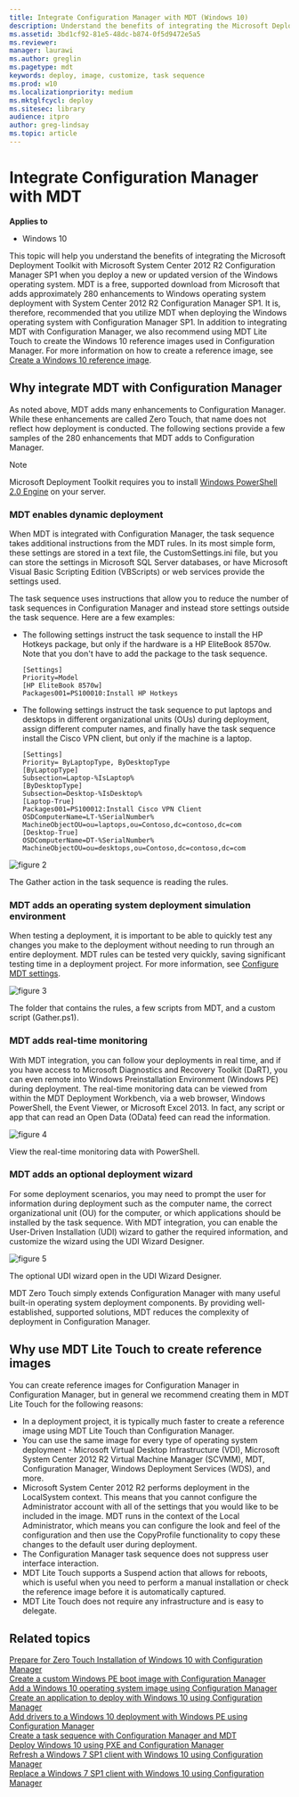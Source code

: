 ```yaml
---
title: Integrate Configuration Manager with MDT (Windows 10)
description: Understand the benefits of integrating the Microsoft Deployment Toolkit with Microsoft System Center 2012 R2 Configuration Manager SP1 when you deploy Windows.
ms.assetid: 3bd1cf92-81e5-48dc-b874-0f5d9472e5a5
ms.reviewer: 
manager: laurawi
ms.author: greglin
ms.pagetype: mdt
keywords: deploy, image, customize, task sequence
ms.prod: w10
ms.localizationpriority: medium
ms.mktglfcycl: deploy
ms.sitesec: library
audience: itpro
author: greg-lindsay
ms.topic: article
---
```


# Integrate Configuration Manager with MDT

**Applies to**
-   Windows 10

This topic will help you understand the benefits of integrating the Microsoft Deployment Toolkit with Microsoft System Center 2012 R2 Configuration Manager SP1 when you deploy a new or updated version of the Windows operating system.
MDT is a free, supported download from Microsoft that adds approximately 280 enhancements to Windows operating system deployment with System Center 2012 R2 Configuration Manager SP1. It is, therefore, recommended that you utilize MDT when deploying the Windows operating system with Configuration Manager SP1. In addition to integrating MDT with Configuration Manager, we also recommend using MDT Lite Touch to create the Windows 10 reference images used in Configuration Manager. For more information on how to create a reference image, see [Create a Windows 10 reference image](../deploy-windows-mdt/create-a-windows-10-reference-image.md).

## Why integrate MDT with Configuration Manager

As noted above, MDT adds many enhancements to Configuration Manager. While these enhancements are called Zero Touch, that name does not reflect how deployment is conducted. The following sections provide a few samples of the 280 enhancements that MDT adds to Configuration Manager.

> [!Note] 
> Microsoft Deployment Toolkit requires you to install [Windows PowerShell 2.0 Engine](https://docs.microsoft.com/powershell/scripting/install/installing-the-windows-powershell-2.0-engine) on your server.

### MDT enables dynamic deployment

When MDT is integrated with Configuration Manager, the task sequence takes additional instructions from the MDT rules. In its most simple form, these settings are stored in a text file, the CustomSettings.ini file, but you can store the settings in Microsoft SQL Server databases, or have Microsoft Visual Basic Scripting Edition (VBScripts) or web services provide the settings used.

The task sequence uses instructions that allow you to reduce the number of task sequences in Configuration Manager and instead store settings outside the task sequence. Here are a few examples:
-   The following settings instruct the task sequence to install the HP Hotkeys package, but only if the hardware is a HP EliteBook 8570w. Note that you don't have to add the package to the task sequence.

    ``` syntax
    [Settings] 
    Priority=Model
    [HP EliteBook 8570w] 
    Packages001=PS100010:Install HP Hotkeys
    ```
-   The following settings instruct the task sequence to put laptops and desktops in different organizational units (OUs) during deployment, assign different computer names, and finally have the task sequence install the Cisco VPN client, but only if the machine is a laptop.

    ``` syntax
    [Settings]
    Priority= ByLaptopType, ByDesktopType
    [ByLaptopType]
    Subsection=Laptop-%IsLaptop%
    [ByDesktopType]
    Subsection=Desktop-%IsDesktop%
    [Laptop-True]
    Packages001=PS100012:Install Cisco VPN Client
    OSDComputerName=LT-%SerialNumber%
    MachineObjectOU=ou=laptops,ou=Contoso,dc=contoso,dc=com
    [Desktop-True]
    OSDComputerName=DT-%SerialNumber%
    MachineObjectOU=ou=desktops,ou=Contoso,dc=contoso,dc=com
    ```

![figure 2](../images/fig2-gather.png)

The Gather action in the task sequence is reading the rules.

### MDT adds an operating system deployment simulation environment

When testing a deployment, it is important to be able to quickly test any changes you make to the deployment without needing to run through an entire deployment. MDT rules can be tested very quickly, saving significant testing time in a deployment project. For more information, see [Configure MDT settings](configure-mdt-settings.md).

![figure 3](../images/mdt-06-fig03.png)

The folder that contains the rules, a few scripts from MDT, and a custom script (Gather.ps1).

### MDT adds real-time monitoring

With MDT integration, you can follow your deployments in real time, and if you have access to Microsoft Diagnostics and Recovery Toolkit (DaRT), you can even remote into Windows Preinstallation Environment (Windows PE) during deployment. The real-time monitoring data can be viewed from within the MDT Deployment Workbench, via a web browser, Windows PowerShell, the Event Viewer, or Microsoft Excel 2013. In fact, any script or app that can read an Open Data (OData) feed can read the information.

![figure 4](../images/mdt-06-fig04.png)

View the real-time monitoring data with PowerShell.

### MDT adds an optional deployment wizard

For some deployment scenarios, you may need to prompt the user for information during deployment such as the computer name, the correct organizational unit (OU) for the computer, or which applications should be installed by the task sequence. With MDT integration, you can enable the User-Driven Installation (UDI) wizard to gather the required information, and customize the wizard using the UDI Wizard Designer.

![figure 5](../images/mdt-06-fig05.png)

The optional UDI wizard open in the UDI Wizard Designer.

MDT Zero Touch simply extends Configuration Manager with many useful built-in operating system deployment components. By providing well-established, supported solutions, MDT reduces the complexity of deployment in Configuration Manager.

## Why use MDT Lite Touch to create reference images

You can create reference images for Configuration Manager in Configuration Manager, but in general we recommend creating them in MDT Lite Touch for the following reasons:
-   In a deployment project, it is typically much faster to create a reference image using MDT Lite Touch than Configuration Manager.
-   You can use the same image for every type of operating system deployment - Microsoft Virtual Desktop Infrastructure (VDI), Microsoft System Center 2012 R2 Virtual Machine Manager (SCVMM), MDT, Configuration Manager, Windows Deployment Services (WDS), and more.
-   Microsoft System Center 2012 R2 performs deployment in the LocalSystem context. This means that you cannot configure the Administrator account with all of the settings that you would like to be included in the image. MDT runs in the context of the Local Administrator, which means you can configure the look and feel of the configuration and then use the CopyProfile functionality to copy these changes to the default user during deployment.
-   The Configuration Manager task sequence does not suppress user interface interaction.
-   MDT Lite Touch supports a Suspend action that allows for reboots, which is useful when you need to perform a manual installation or check the reference image before it is automatically captured.
-   MDT Lite Touch does not require any infrastructure and is easy to delegate.

## Related topics

[Prepare for Zero Touch Installation of Windows 10 with Configuration Manager](../deploy-windows-cm/prepare-for-zero-touch-installation-of-windows-10-with-configuration-manager.md)<br>
[Create a custom Windows PE boot image with Configuration Manager](../deploy-windows-cm/create-a-custom-windows-pe-boot-image-with-configuration-manager.md)<br>
[Add a Windows 10 operating system image using Configuration Manager](../deploy-windows-cm/add-a-windows-10-operating-system-image-using-configuration-manager.md)<br>
[Create an application to deploy with Windows 10 using Configuration Manager](../deploy-windows-cm/create-an-application-to-deploy-with-windows-10-using-configuration-manager.md)<br>
[Add drivers to a Windows 10 deployment with Windows PE using Configuration Manager](../deploy-windows-cm/add-drivers-to-a-windows-10-deployment-with-windows-pe-using-configuration-manager.md)<br>
[Create a task sequence with Configuration Manager and MDT](../deploy-windows-mdt/create-a-task-sequence-with-configuration-manager-and-mdt.md)<br>
[Deploy Windows 10 using PXE and Configuration Manager](../deploy-windows-cm/deploy-windows-10-using-pxe-and-configuration-manager.md)<br>
[Refresh a Windows 7 SP1 client with Windows 10 using Configuration Manager](../deploy-windows-cm/refresh-a-windows-7-client-with-windows-10-using-configuration-manager.md)<br>
[Replace a Windows 7 SP1 client with Windows 10 using Configuration Manager](../deploy-windows-cm/replace-a-windows-7-client-with-windows-10-using-configuration-manager.md) 
